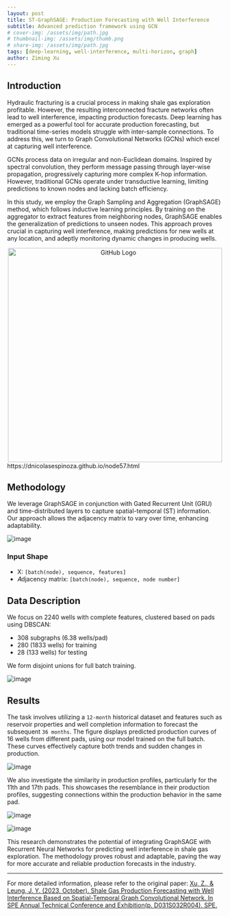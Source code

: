 ```yaml
---
layout: post
title: ST-GraphSAGE: Production Forecasting with Well Interference
subtitle: Advanced prediction framework using GCN
# cover-img: /assets/img/path.jpg
# thumbnail-img: /assets/img/thumb.png
# share-img: /assets/img/path.jpg
tags: [deep-learning, well-interference, multi-horizon, graph]
author: Ziming Xu
---
```


## Introduction

Hydraulic fracturing is a crucial process in making shale gas exploration profitable. However, the resulting interconnected fracture networks often lead to well interference, impacting production forecasts. Deep learning has emerged as a powerful tool for accurate production forecasting, but traditional time-series models struggle with inter-sample connections. To address this, we turn to Graph Convolutional Networks (GCNs) which excel at capturing well interference.

GCNs process data on irregular and non-Euclidean domains. Inspired by spectral convolution, they perform message passing through layer-wise propagation, progressively capturing more complex K-hop information. However, traditional GCNs operate under transductive learning, limiting predictions to known nodes and lacking batch efficiency. 

In this study, we employ the Graph Sampling and Aggregation (GraphSAGE) method, which follows inductive learning principles. By training on the aggregator to extract features from neighboring nodes, GraphSAGE enables the generalization of predictions to unseen nodes. This approach proves crucial in capturing well interference, making predictions for new wells at any location, and adeptly monitoring dynamic changes in producing wells.

<div style="text-align:center">
  <img src="https://github.com/ziming-zx/ST-GraphSAGE/assets/55851734/ec4b0f24-a93e-4c31-8501-15b8d645389d" alt="GitHub Logo" width="500">
</div>
https://dnicolasespinoza.github.io/node57.html 

## Methodology

We leverage GraphSAGE in conjunction with Gated Recurrent Unit (GRU) and time-distributed layers to capture spatial-temporal (ST) information. Our approach allows the adjacency matrix to vary over time, enhancing adaptability.

![image](https://github.com/ziming-zx/ST-GraphSAGE/assets/55851734/7585cf40-6598-40ac-b95f-fc510a0e4f78)



### Input Shape

- X: `[batch(node), sequence, features]`
- 𝐴djacency matrix: `[batch(node), sequence, node number]`

## Data Description

We focus on 2240 wells with complete features, clustered based on pads using DBSCAN:

- 308 subgraphs (6.38 wells/pad)
- 280 (1833 wells) for training
- 28 (133 wells) for testing

We form disjoint unions for full batch training.

![image](https://github.com/ziming-zx/ST-GraphSAGE/assets/55851734/05326eaa-2be4-4d85-af6b-b15faa632392)


## Results

The task involves utilizing a `12-month` historical dataset and features such as reservoir properties and well completion information to forecast the subsequent `36 months`. The figure displays predicted production curves of 16 wells from different pads, using our model trained on the full batch. These curves effectively capture both trends and sudden changes in production.

![image](https://github.com/ziming-zx/ST-GraphSAGE/assets/55851734/10b324aa-7f64-4e0f-9218-c1726a475bc1)


We also investigate the similarity in production profiles, particularly for the 11th and 17th pads. This showcases the resemblance in their production profiles, suggesting connections within the production behavior in the same pad.

![image](https://github.com/ziming-zx/ST-GraphSAGE/assets/55851734/db352245-7383-4449-851e-65b18081ae06)

![image](https://github.com/ziming-zx/ST-GraphSAGE/assets/55851734/0f3f75af-4524-43ea-be6b-954bee4d2c7b)

This research demonstrates the potential of integrating GraphSAGE with Recurrent Neural Networks for predicting well interference in shale gas exploration. The methodology proves robust and adaptable, paving the way for more accurate and reliable production forecasts in the industry.

----------------
For more detailed information, please refer to the original paper: [Xu, Z., & Leung, J. Y. (2023, October). Shale Gas Production Forecasting with Well Interference Based on Spatial-Temporal Graph Convolutional Network. In SPE Annual Technical Conference and Exhibition(p. D031S032R004). SPE.](https://doi.org/10.2118/215056-MS)
